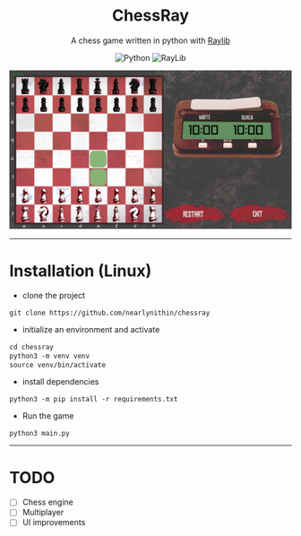 <div align="center">
<h1>
ChessRay
</h1>

A chess game written in python with <a href="https://www.raylib.com/"> Raylib </a>

![Python](https://img.shields.io/badge/python-3670A0?style=for-the-badge&logo=python&logoColor=ffdd54) ![RayLib](https://img.shields.io/badge/RAYLIB-FFFFFF?style=for-the-badge&logo=raylib&logoColor=black)

</div>

![screenshot](assets/screenshot.png)

---

# Installation (Linux)

- clone the project

```
git clone https://github.com/nearlynithin/chessray
```

- initialize an environment and activate

```
cd chessray
python3 -m venv venv
source venv/bin/activate
```

- install dependencies

```
python3 -m pip install -r requirements.txt
```

- Run the game

```
python3 main.py
```

---

# TODO

- [ ] Chess engine
- [ ] Multiplayer
- [ ] UI improvements
